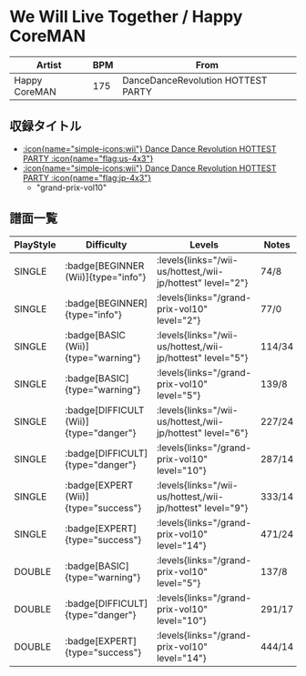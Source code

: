 # We Will Live Together / Happy CoreMAN

|Artist|BPM|From|
|------|---|----|
|Happy CoreMAN|175|DanceDanceRevolution HOTTEST PARTY|

## 収録タイトル

- [:icon{name="simple-icons:wii"} Dance Dance Revolution HOTTEST PARTY :icon{name="flag:us-4x3"}](/wii-us/hottest)
- [:icon{name="simple-icons:wii"} Dance Dance Revolution HOTTEST PARTY :icon{name="flag:jp-4x3"}](/wii-jp/hottest)
  - "grand-prix-vol10"

## 譜面一覧

|PlayStyle|Difficulty|Levels|Notes|Movie|
|---------|----------|------|-----|-----|
|SINGLE| :badge[BEGINNER (Wii)]{type="info"}| :levels{links="/wii-us/hottest,/wii-jp/hottest" level="2"}|74/8||
|SINGLE| :badge[BEGINNER]{type="info"}| :levels{links="/grand-prix-vol10" level="2"}|77/0||
|SINGLE| :badge[BASIC (Wii)]{type="warning"}| :levels{links="/wii-us/hottest,/wii-jp/hottest" level="5"}|114/34||
|SINGLE| :badge[BASIC]{type="warning"}| :levels{links="/grand-prix-vol10" level="5"}|139/8||
|SINGLE| :badge[DIFFICULT (Wii)]{type="danger"}| :levels{links="/wii-us/hottest,/wii-jp/hottest" level="6"}|227/24||
|SINGLE| :badge[DIFFICULT]{type="danger"}| :levels{links="/grand-prix-vol10" level="10"}|287/14||
|SINGLE| :badge[EXPERT (Wii)]{type="success"}| :levels{links="/wii-us/hottest,/wii-jp/hottest" level="9"}|333/14||
|SINGLE| :badge[EXPERT]{type="success"}| :levels{links="/grand-prix-vol10" level="14"}|471/24||
|DOUBLE| :badge[BASIC]{type="warning"}| :levels{links="/grand-prix-vol10" level="5"}|137/8||
|DOUBLE| :badge[DIFFICULT]{type="danger"}| :levels{links="/grand-prix-vol10" level="10"}|291/17||
|DOUBLE| :badge[EXPERT]{type="success"}| :levels{links="/grand-prix-vol10" level="14"}|444/14||
